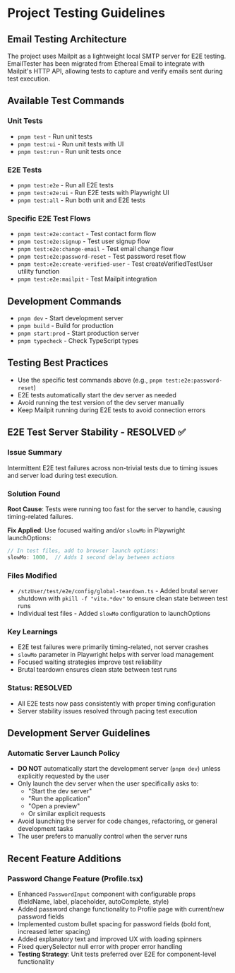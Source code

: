 # Project Testing Guidelines

## Email Testing Architecture
The project uses Mailpit as a lightweight local SMTP server for E2E testing. EmailTester has been migrated from Ethereal Email to integrate with Mailpit's HTTP API, allowing tests to capture and verify emails sent during test execution.

## Available Test Commands

### Unit Tests
- `pnpm test` - Run unit tests
- `pnpm test:ui` - Run unit tests with UI
- `pnpm test:run` - Run unit tests once

### E2E Tests
- `pnpm test:e2e` - Run all E2E tests
- `pnpm test:e2e:ui` - Run E2E tests with Playwright UI
- `pnpm test:all` - Run both unit and E2E tests

### Specific E2E Test Flows
- `pnpm test:e2e:contact` - Test contact form flow
- `pnpm test:e2e:signup` - Test user signup flow
- `pnpm test:e2e:change-email` - Test email change flow
- `pnpm test:e2e:password-reset` - Test password reset flow
- `pnpm test:e2e:create-verified-user` - Test createVerifiedTestUser utility function
- `pnpm test:e2e:mailpit` - Test Mailpit integration

## Development Commands
- `pnpm dev` - Start development server
- `pnpm build` - Build for production
- `pnpm start:prod` - Start production server
- `pnpm typecheck` - Check TypeScript types

## Testing Best Practices
- Use the specific test commands above (e.g., `pnpm test:e2e:password-reset`)
- E2E tests automatically start the dev server as needed
- Avoid running the test version of the dev server manually
- Keep Mailpit running during E2E tests to avoid connection errors

## E2E Test Server Stability - RESOLVED ✅

### Issue Summary
Intermittent E2E test failures across non-trivial tests due to timing issues and server load during test execution.

### Solution Found
**Root Cause**: Tests were running too fast for the server to handle, causing timing-related failures.

**Fix Applied**: Use focused waiting and/or `slowMo` in Playwright launchOptions:
```typescript
// In test files, add to browser launch options:
slowMo: 1000,  // Adds 1 second delay between actions
```

### Files Modified
- `/stzUser/test/e2e/config/global-teardown.ts` - Added brutal server shutdown with `pkill -f "vite.*dev"` to ensure clean state between test runs
- Individual test files - Added `slowMo` configuration to launchOptions

### Key Learnings
- E2E test failures were primarily timing-related, not server crashes
- `slowMo` parameter in Playwright helps with server load management
- Focused waiting strategies improve test reliability
- Brutal teardown ensures clean state between test runs

### Status: RESOLVED
- All E2E tests now pass consistently with proper timing configuration
- Server stability issues resolved through pacing test execution

## Development Server Guidelines

### Automatic Server Launch Policy
- **DO NOT** automatically start the development server (`pnpm dev`) unless explicitly requested by the user
- Only launch the dev server when the user specifically asks to:
  - "Start the dev server"
  - "Run the application" 
  - "Open a preview"
  - Or similar explicit requests
- Avoid launching the server for code changes, refactoring, or general development tasks
- The user prefers to manually control when the server runs

## Recent Feature Additions

### Password Change Feature (Profile.tsx)
- Enhanced `PasswordInput` component with configurable props (fieldName, label, placeholder, autoComplete, style)
- Added password change functionality to Profile page with current/new password fields
- Implemented custom bullet spacing for password fields (bold font, increased letter spacing)
- Added explanatory text and improved UX with loading spinners
- Fixed querySelector null error with proper error handling
- **Testing Strategy**: Unit tests preferred over E2E for component-level functionality